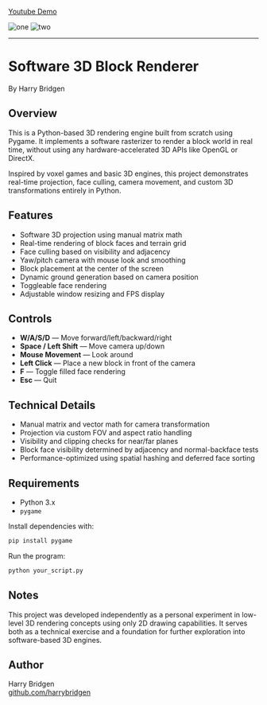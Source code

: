 [Youtube Demo](https://youtu.be/y7Pkr4E4Nlk)

![one](https://github.com/harrybridgen/PyGame-3d-Renderer/assets/105605342/786999f5-da1f-4d7c-a725-bb35cab301b3)
![two](https://github.com/harrybridgen/PyGame-3d-Renderer/assets/105605342/f2aad66e-e364-4a01-95b1-32326483c959)

---
# Software 3D Block Renderer

By Harry Bridgen

## Overview

This is a Python-based 3D rendering engine built from scratch using Pygame. It implements a software rasterizer to render a block world in real time, without using any hardware-accelerated 3D APIs like OpenGL or DirectX.

Inspired by voxel games and basic 3D engines, this project demonstrates real-time projection, face culling, camera movement, and custom 3D transformations entirely in Python.

## Features

- Software 3D projection using manual matrix math
- Real-time rendering of block faces and terrain grid
- Face culling based on visibility and adjacency
- Yaw/pitch camera with mouse look and smoothing
- Block placement at the center of the screen
- Dynamic ground generation based on camera position
- Toggleable face rendering
- Adjustable window resizing and FPS display

## Controls

- **W/A/S/D** — Move forward/left/backward/right
- **Space / Left Shift** — Move camera up/down
- **Mouse Movement** — Look around
- **Left Click** — Place a new block in front of the camera
- **F** — Toggle filled face rendering
- **Esc** — Quit

## Technical Details

- Manual matrix and vector math for camera transformation
- Projection via custom FOV and aspect ratio handling
- Visibility and clipping checks for near/far planes
- Block face visibility determined by adjacency and normal-backface tests
- Performance-optimized using spatial hashing and deferred face sorting

## Requirements

- Python 3.x
- `pygame`

Install dependencies with:

```bash
pip install pygame
```

Run the program:

```bash
python your_script.py
```

## Notes

This project was developed independently as a personal experiment in low-level 3D rendering concepts using only 2D drawing capabilities. It serves both as a technical exercise and a foundation for further exploration into software-based 3D engines.

## Author

Harry Bridgen  
[github.com/harrybridgen](https://github.com/harrybridgen)

